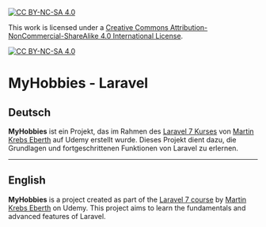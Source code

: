 [![CC BY-NC-SA 4.0][cc-by-nc-sa-shield]][cc-by-nc-sa]

This work is licensed under a
[Creative Commons Attribution-NonCommercial-ShareAlike 4.0 International License][cc-by-nc-sa].

[![CC BY-NC-SA 4.0][cc-by-nc-sa-image]][cc-by-nc-sa]

[cc-by-nc-sa]: http://creativecommons.org/licenses/by-nc-sa/4.0/
[cc-by-nc-sa-image]: https://licensebuttons.net/l/by-nc-sa/4.0/88x31.png
[cc-by-nc-sa-shield]: https://img.shields.io/badge/License-CC%20BY--NC--SA%204.0-lightgrey.svg

# MyHobbies - Laravel

## Deutsch

**MyHobbies** ist ein Projekt, das im Rahmen des [Laravel 7 Kurses](https://www.udemy.com/course/laravel7) von [Martin Krebs Eberth](https://www.udemy.com/user/martineberth) auf Udemy erstellt wurde. Dieses Projekt dient dazu, die Grundlagen und fortgeschrittenen Funktionen von Laravel zu erlernen.

---

## English

**MyHobbies** is a project created as part of the [Laravel 7 course](https://www.udemy.com/course/laravel-7-for-beginners-practical-course) by [Martin Krebs Eberth](https://www.udemy.com/user/martineberth) on Udemy. This project aims to learn the fundamentals and advanced features of Laravel.

